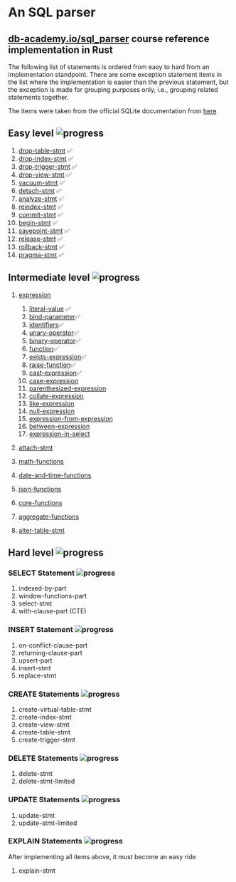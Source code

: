 # An SQL parser

## [db-academy.io/sql_parser](https://db-academy.io/sql_parser) course reference implementation in Rust

The following list of statements is ordered from easy to hard from an 
implementation standpoint. There are some exception statement items in the list
where the implementation is easier than the previous statement, but the 
exception is made for grouping purposes only, i.e., grouping related statements
together. 

The items were taken from the official SQLite documentation from 
[here](https://www.sqlite.org/lang.html)

## Easy level ![progress](https://progress-bar.xyz/14/?scale=14)

1. [drop-table-stmt](https://www.sqlite.org/lang_droptable.html) &#9989;
1. [drop-index-stmt](https://www.sqlite.org/lang_dropindex.html) &#9989;
1. [drop-trigger-stmt](https://www.sqlite.org/lang_droptrigger.html) &#9989;
1. [drop-view-stmt](https://www.sqlite.org/lang_dropview.html) &#9989;
1. [vacuum-stmt](https://www.sqlite.org/lang_vacuum.html) &#9989;
1. [detach-stmt](https://www.sqlite.org/lang_detach.html) &#9989;
1. [analyze-stmt](https://www.sqlite.org/lang_analyze.html) &#9989; 
1. [reindex-stmt](https://www.sqlite.org/lang_reindex.html) &#9989; 
1. [commit-stmt](https://www.sqlite.org/lang_transaction.html) &#9989;
1. [begin-stmt](https://www.sqlite.org/lang_transaction.html) &#9989;
1. [savepoint-stmt](https://www.sqlite.org/lang_savepoint.html) &#9989;
1. [release-stmt](https://www.sqlite.org/lang_savepoint.html) &#9989;
1. [rollback-stmt](https://www.sqlite.org/lang_savepoint.html) &#9989;
1. [pragma-stmt](https://www.sqlite.org/pragma.html) &#9989;

## Intermediate level ![progress](https://progress-bar.xyz/0/?scale=8&suffix=%%%20(0%20of%208))

1. [expression](https://www.sqlite.org/lang_expr.html)
    1. [literal-value](https://www.sqlite.org/lang_expr.html#literalvalue) &#9989;
    1. [bind-parameter](https://www.sqlite.org/lang_expr.html#bindvar)&#9989;
    1. [identifiers](https://www.sqlite.org/lang_expr.html#columnname)&#9989;
    1. [unary-operator](https://www.sqlite.org/lang_expr.html#unaryexp)&#9989;
    1. [binary-operator](https://www.sqlite.org/lang_expr.html#binaryexp)&#9989;
    1. [function](https://www.sqlite.org/lang_expr.html#function.html)&#9989;
    1. [exists-expression](https://www.sqlite.org/lang_expr.html#exprlist)&#9989;
    1. [raise-function](https://www.sqlite.org/lang_expr.html#raisefunc)&#9989;
    1. [cast-expression](https://www.sqlite.org/lang_expr.html#cast)&#9989;
    1. [case-expression](https://www.sqlite.org/lang_expr.html#caseexp)
    1. [parenthesized-expression](https://www.sqlite.org/lang_expr.html#parenexp)
    1. [collate-expression](https://www.sqlite.org/lang_expr.html#collateexp)
    1. [like-expression](https://www.sqlite.org/lang_expr.html#likeexp)
    1. [null-expression](https://www.sqlite.org/lang_expr.html#likeexp)
    1. [expression-from-expression](https://www.sqlite.org/lang_expr.html#exprlist)
    1. [between-expression](https://www.sqlite.org/lang_expr.html#betweenexp)
    1. [expression-in-select](https://www.sqlite.org/lang_expr.html#exprlist)    

1. [attach-stmt](https://www.sqlite.org/lang_attach.html)
1. [math-functions](https://www.sqlite.org/lang_mathfunc.html)
1. [date-and-time-functions](https://www.sqlite.org/lang_datefunc.html)
1. [json-functions](https://www.sqlite.org/json1.html)
1. [core-functions](https://www.sqlite.org/lang_corefunc.html)
1. [aggregate-functions](https://www.sqlite.org/lang_aggfunc.html)
1. [alter-table-stmt](https://www.sqlite.org/lang_altertable.html)

## Hard level ![progress](https://progress-bar.xyz/0/?scale=19&suffix=%%%20(0%20of%2019))

### SELECT Statement ![progress](https://progress-bar.xyz/0/?scale=4&suffix=%%%20(0%20of%204))

1. indexed-by-part
1. window-functions-part
1. select-stmt
1. with-clause-part (CTE)

### INSERT Statement ![progress](https://progress-bar.xyz/0/?scale=5&suffix=%%%20(0%20of%205))

1. on-conflict-clause-part
1. returning-clause-part
1. upsert-part
1. insert-stmt
1. replace-stmt

### CREATE Statements ![progress](https://progress-bar.xyz/0/?scale=45&suffix=%%%20(0%20of%205))

1. create-virtual-table-stmt
1. create-index-stmt
1. create-view-stmt
1. create-table-stmt
1. create-trigger-stmt

### DELETE Statements ![progress](https://progress-bar.xyz/0/?scale=2&suffix=%%%20(0%20of%202))

1. delete-stmt
1. delete-stmt-limited

### UPDATE Statements ![progress](https://progress-bar.xyz/0/?scale=2&suffix=%%%20(0%20of%202))
1. update-stmt
1. update-stmt-limited

### EXPLAIN Statements ![progress](https://progress-bar.xyz/0/?scale=1&suffix=%%%20(0%20of%201))
After implementing all items above, it must become an easy ride
1. explain-stmt 
